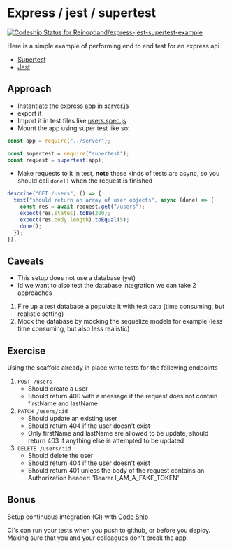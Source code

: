 # Express / jest / supertest

[![Codeship Status for Reinoptland/express-jest-supertest-example](https://app.codeship.com/projects/1f91f7d0-8c8e-0138-2e12-724cb8de9fe3/status?branch=master)](https://app.codeship.com/projects/399428)

Here is a simple example of performing end to end test for an express api

- [Supertest](https://www.npmjs.com/package/supertest)
- [Jest](https://jestjs.io/docs/en/getting-started)

## Approach

- Instantiate the express app in [server.js](./server.js)
- export it
- Import it in test files like [users.spec.js](./routers/users.spec.js)
- Mount the app using super test like so:

```javascript
const app = require("../server");

const supertest = require("supertest");
const request = supertest(app);
```

- Make requests to it in test, **note** these kinds of tests are async, so you should call `done()` when the request is finished

```javascript
describe("GET /users", () => {
  test("should return an array of user objects", async (done) => {
    const res = await request.get("/users");
    expect(res.status).toBe(200);
    expect(res.body.length).toEqual(5);
    done();
  });
});
```

## Caveats

- This setup does not use a database (yet)
- Id we want to also test the database integration we can take 2 approaches

1. Fire up a test database a populate it with test data (time consuming, but realistic setting)
2. Mock the database by mocking the sequelize models for example (less time consuming, but also less realistic)

## Exercise

Using the scaffold already in place write tests for the following endpoints

1. `POST /users`
   - Should create a user
   - Should return 400 with a message if the request does not contain firstName and lastName
2. `PATCH /users/:id`
   - Should update an existing user
   - Should return 404 if the user doesn't exist
   - Only firstName and lastName are allowed to be update, should return 403 if anything else is attempted to be updated
3. `DELETE /users/:id`
   - Should delete the user
   - Should return 404 if the user doesn't exist
   - Should return 401 unless the body of the request contains an Authorization header: 'Bearer I_AM_A_FAKE_TOKEN'

## Bonus

Setup continuous integration (CI) with [Code Ship](https://documentation.codeship.com/basic/quickstart/getting-started/)

CI's can run your tests when you push to github, or before you deploy. Making sure that you and your colleagues don't break the app
